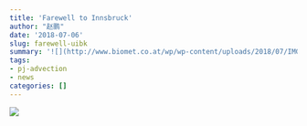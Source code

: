 ```yaml
---
title: 'Farewell to Innsbruck'
author: "赵鹏"
date: '2018-07-06'
slug: farewell-uibk
summary: '![](http://www.biomet.co.at/wp/wp-content/uploads/2018/07/IMG_0655.jpeg)'
tags:
- pj-advection
- news
categories: []
---
```


![](http://www.biomet.co.at/wp/wp-content/uploads/2018/07/IMG_0655.jpeg)


